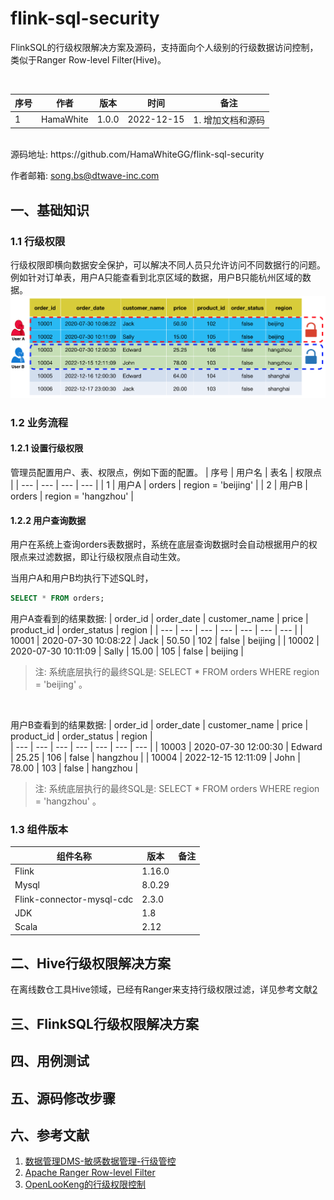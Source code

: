 # flink-sql-security

FlinkSQL的行级权限解决方案及源码，支持面向个人级别的行级数据访问控制，类似于Ranger Row-level Filter(Hive)。

<br/>

| 序号 | 作者 | 版本 | 时间 | 备注 |
| --- | --- | --- | --- | --- |
| 1 | HamaWhite | 1.0.0 | 2022-12-15 | 1. 增加文档和源码 |


</br>
源码地址: https://github.com/HamaWhiteGG/flink-sql-security

作者邮箱: song.bs@dtwave-inc.com


## 一、基础知识
### 1.1 行级权限
行级权限即横向数据安全保护，可以解决不同人员只允许访问不同数据行的问题。例如针对订单表，用户A只能查看到北京区域的数据，用户B只能杭州区域的数据。
![Row level permissions.png](https://github.com/HamaWhiteGG/flink-sql-security/blob/main/data/images/Row%20level%20permissions.png)

### 1.2 业务流程
#### 1.2.1 设置行级权限
管理员配置用户、表、权限点，例如下面的配置。
| 序号 |  用户名 | 表名 | 权限点 | 
| --- | --- | --- | --- | 
| 1 | 用户A | orders | region = 'beijing' | 
| 2 | 用户B | orders | region = 'hangzhou' | 


#### 1.2.2 用户查询数据
用户在系统上查询orders表数据时，系统在底层查询数据时会自动根据用户的权限点来过滤数据，即让行级权限点自动生效。

当用户A和用户B均执行下述SQL时，

```sql
SELECT * FROM orders;
```

用户A查看到的结果数据:
| order_id |  order_date | customer_name | price |  product_id |  order_status |  region | 
| --- | --- | --- | --- |  --- |  --- |  --- | 
| 10001 | 2020-07-30 10:08:22 | Jack | 50.50 | 102 | false | beijing |
| 10002 | 2020-07-30 10:11:09 | Sally | 15.00 | 105 | false | beijing | 
> 注: 系统底层执行的最终SQL是: SELECT * FROM orders WHERE region = 'beijing' 。 

<br/>

用户B查看到的结果数据:
| order_id |  order_date | customer_name | price |  product_id |  order_status |  region |  
| --- | --- | --- | --- |  --- |  --- |  --- | 
| 10003 | 2020-07-30 12:00:30 | Edward | 25.25 | 106 | false | hangzhou | 
| 10004 | 2022-12-15 12:11:09 | John | 78.00 | 103 | false | hangzhou | 
> 注: 系统底层执行的最终SQL是: SELECT * FROM orders WHERE region = 'hangzhou' 。 
> 
### 1.3 组件版本
| 组件名称 | 版本 | 备注 |
| --- | --- | --- |
| Flink | 1.16.0 |  
| Mysql | 8.0.29 |  |
| Flink-connector-mysql-cdc | 2.3.0 |  |
| JDK | 1.8 | |
| Scala | 2.12 |  |

## 二、Hive行级权限解决方案
在离线数仓工具Hive领域，已经有Ranger来支持行级权限过滤，详见参考文献[2](https://docs.cloudera.com/HDPDocuments/HDP3/HDP-3.1.0/authorization-ranger/content/row_level_filtering_in_hive_with_ranger_policies.html)

## 三、FlinkSQL行级权限解决方案

## 四、用例测试

## 五、源码修改步骤

## 六、参考文献
1. [数据管理DMS-敏感数据管理-行级管控](https://help.aliyun.com/document_detail/161149.html)
2. [Apache Ranger Row-level Filter](https://docs.cloudera.com/HDPDocuments/HDP3/HDP-3.1.0/authorization-ranger/content/row_level_filtering_in_hive_with_ranger_policies.html)
3. [OpenLooKeng的行级权限控制](https://www.modb.pro/db/212124)

